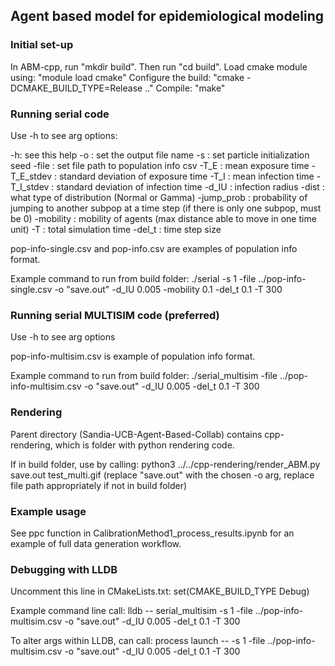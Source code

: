 ## Agent based model for epidemiological modeling

### Initial set-up
In ABM-cpp, run "mkdir build". Then run "cd build".
Load cmake module using: "module load cmake"
Configure the build: "cmake -DCMAKE_BUILD_TYPE=Release .."
Compile: "make"

### Running serial code
Use -h to see arg options:

-h: see this help
-o <filename>: set the output file name
-s <int>: set particle initialization seed
-file <string>: set file path to population info csv
-T_E <double>: mean exposure time
-T_E_stdev <double>: standard deviation of exposure time
-T_I <double>: mean infection time
-T_I_stdev <double>: standard deviation of infection time
-d_IU <double>: infection radius
-dist <string>: what type of distribution (Normal or Gamma)
-jump_prob <double>: probability of jumping to another subpop at a time step (if there is only one subpop, must be 0)
-mobility <double>: mobility of agents (max distance able to move in one time unit)
-T <double>: total simulation time
-del_t <double>: time step size

pop-info-single.csv and pop-info.csv are examples of population info format.

Example command to run from build folder: ./serial -s 1 -file ../pop-info-single.csv -o "save.out" -d_IU 0.005 -mobility 0.1 -del_t 0.1 -T 300

### Running serial MULTISIM code (preferred)
Use -h to see arg options 

pop-info-multisim.csv is example of population info format.

Example command to run from build folder: ./serial_multisim -file ../pop-info-multisim.csv -o "save.out" -d_IU 0.005 -del_t 0.1 -T 300

### Rendering
Parent directory (Sandia-UCB-Agent-Based-Collab) contains cpp-rendering, which is folder with python rendering code.

If in build folder, use by calling: python3 ../../cpp-rendering/render_ABM.py save.out test_multi.gif
(replace "save.out" with the chosen -o arg, replace file path appropriately if not in build folder)

### Example usage
See ppc function in CalibrationMethod1_process_results.ipynb for an example of full data generation workflow.


### Debugging with LLDB
Uncomment this line in CMakeLists.txt: set(CMAKE_BUILD_TYPE Debug)

Example command line call: lldb -- serial_multisim -s 1 -file ../pop-info-multisim.csv -o "save.out" -d_IU 0.005 -del_t 0.1 -T 300

To alter args within LLDB, can call: process launch -- -s 1 -file ../pop-info-multisim.csv -o "save.out" -d_IU 0.005 -del_t 0.1 -T 300
